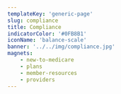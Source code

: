 ```yaml
---
templateKey: 'generic-page'
slug: compliance
title: Compliance
indicatorColor: '#0FB8B1'
iconName: 'balance-scale'
banner: '../../img/compliance.jpg'
magnets:
    - new-to-medicare
    - plans
    - member-resources
    - providers
---
```

